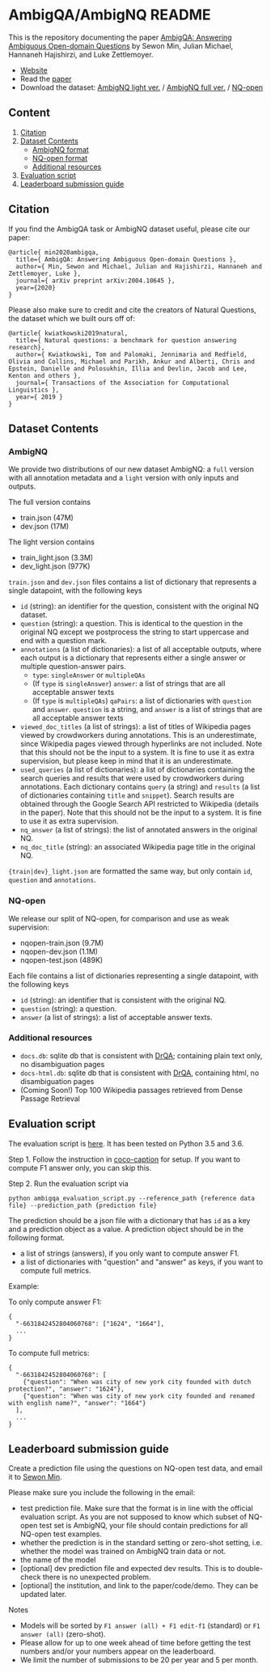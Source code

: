 # AmbigQA/AmbigNQ README

This is the repository documenting the paper
[AmbigQA: Answering Ambiguous Open-domain Questions](#TODO)
by Sewon Min, Julian Michael, Hannaneh Hajishirzi, and Luke Zettlemoyer.

* [Website](https://nlp.cs.washington.edu/ambigqa)
* Read the [paper](https://arxiv.org/abs/2004.10645)
* Download the dataset: [AmbigNQ light ver.](https://nlp.cs.washington.edu/ambigqa/data/ambignq_light.zip) / [AmbigNQ full ver.](https://nlp.cs.washington.edu/ambigqa/data/ambignq.zip) / [NQ-open](https://nlp.cs.washington.edu/ambigqa/data/nqopen.zip)

## Content
1. [Citation](#citation)
2. [Dataset Contents](#dataset-contents)
    * [AmbigNQ format](#ambignq)
    * [NQ-open format](#nq-open)
    * [Additional resources](#additional-resources)
3. [Evaluation script](#evaluation-script)
4. [Leaderboard submission guide](#leaderboard-submission-guide)

## Citation

If you find the AmbigQA task or AmbigNQ dataset useful, please cite our paper:
```
@article{ min2020ambigqa,
  title={ AmbigQA: Answering Ambiguous Open-domain Questions },
  author={ Min, Sewon and Michael, Julian and Hajishirzi, Hannaneh and Zettlemoyer, Luke },
  journal={ arXiv preprint arXiv:2004.10645 },
  year={2020}
}
```

Please also make sure to credit and cite the creators of Natural Questions,
the dataset which we built ours off of:
```
@article{ kwiatkowski2019natural,
  title={ Natural questions: a benchmark for question answering research},
  author={ Kwiatkowski, Tom and Palomaki, Jennimaria and Redfield, Olivia and Collins, Michael and Parikh, Ankur and Alberti, Chris and Epstein, Danielle and Polosukhin, Illia and Devlin, Jacob and Lee, Kenton and others },
  journal={ Transactions of the Association for Computational Linguistics },
  year={ 2019 }
}
```


## Dataset Contents

### AmbigNQ

We provide two distributions of our new dataset AmbigNQ: a `full` version with all annotation metadata
and a `light` version with only inputs and outputs.

The full version contains
- train.json (47M)
- dev.json (17M)

The light version contains
- train_light.json (3.3M)
- dev_light.json (977K)

`train.json` and `dev.json` files contains a list of dictionary that represents a single datapoint, with the following keys

- `id` (string): an identifier for the question, consistent with the original NQ dataset.
- `question` (string): a question. This is identical to the question in the original NQ except we postprocess the string to start uppercase and end with a question mark.
- `annotations` (a list of dictionaries): a list of all acceptable outputs, where each output is a dictionary that represents either a single answer or multiple question-answer pairs.
    - `type`: `singleAnswer` or `multipleQAs`
    - (If `type` is `singleAnswer`) `answer`: a list of strings that are all acceptable answer texts
    - (If `type` is `multipleQAs`) `qaPairs`: a list of dictionaries with `question` and `answer`. `question` is a string, and `answer` is a list of strings that are all acceptable answer texts
- `viewed_doc_titles` (a list of strings): a list of titles of Wikipedia pages viewed by crowdworkers during annotations. This is an underestimate, since Wikipedia pages viewed through hyperlinks are not included. Note that this should not be the input to a system. It is fine to use it as extra supervision, but please keep in mind that it is an underestimate.
- `used_queries` (a list of dictionaries): a list of dictionaries containing the search queries and results that were used by crowdworkers during annotations. Each dictionary contains `query` (a string) and `results` (a list of dictionaries containing `title` and `snippet`). Search results are obtained through the Google Search API restricted to Wikipedia (details in the paper). Note that this should not be the input to a system. It is fine to use it as extra supervision.
- `nq_answer` (a list of strings): the list of annotated answers in the original NQ.
- `nq_doc_title` (string): an associated Wikipedia page title in the original NQ.

`{train|dev}_light.json` are formatted the same way, but only contain `id`, `question` and `annotations`.

### NQ-open

We release our split of NQ-open, for comparison and use as weak supervision:

- nqopen-train.json (9.7M)
- nqopen-dev.json (1.1M)
- nqopen-test.json (489K)

Each file contains a list of dictionaries representing a single datapoint, with the following keys

- `id` (string): an identifier that is consistent with the original NQ.
- `question` (string): a question.
- `answer` (a list of strings): a list of acceptable answer texts.

### Additional resources

- `docs.db`: sqlite db that is consistent with [DrQA](https://github.com/facebookresearch/DrQA); containing plain text only, no disambiguation pages
- `docs-html.db`: sqlite db that is consistent with [DrQA](https://github.com/facebookresearch/DrQA), containing html, no disambiguation pages
- (Coming Soon!) Top 100 Wikipedia passages retrieved from Dense Passage Retrieval


## Evaluation script

The evaluation script is [here](https://github.com/shmsw25/AmbigQ/blob/master/ambigqa_evaluate_script.py).
It has been tested on Python 3.5 and 3.6.

Step 1. Follow the instruction in [coco-caption](https://github.com/tylin/coco-caption) for setup. If you want to compute F1 answer only, you can skip this.

Step 2. Run the evaluation script via
```
python ambigqa_evaluation_script.py --reference_path {reference data file} --prediction_path {prediction file}
```

The prediction should be a json file with a dictionary that has `id` as a key and a prediction object as a value. A prediction object should be in the following format.

- a list of strings (answers), if you only want to compute answer F1.
- a list of dictionaries with "question" and "answer" as keys, if you want to compute full metrics.

Example:

To only compute answer F1:
```
{
  "-6631842452804060768": ["1624", "1664"],
  ...
}
```

To compute full metrics:
```
{
  "-6631842452804060768": [
    {"question": "When was city of new york city founded with dutch protection?", "answer": "1624"},
    {"question": "When was city of new york city founded and renamed with english name?", "answer": "1664"}
  ],
  ...
}
```

## Leaderboard submission guide

Create a prediction file using the questions on NQ-open test data, and email it to [Sewon Min](mailto:sewon@cs.washington.edu).

Please make sure you include the following in the email:

- test prediction file. Make sure that the format is in line with the official evaluation script. As you are not supposed to know which subset of NQ-open test set is AmbigNQ, your file should contain predictions for all NQ-open test examples.
- whether the prediction is in the standard setting or zero-shot setting, i.e. whether the model was trained on AmbigNQ train data or not.
- the name of the model
- [optional] dev prediction file and expected dev results. This is to double-check there is no unexpected problem.
- [optional] the institution, and link to the paper/code/demo. They can be updated later.


Notes
- Models will be sorted by `F1 answer (all) + F1 edit-f1` (standard) or `F1 answer (all)` (zero-shot).
- Please allow for up to one week ahead of time before getting the test numbers and/or your numbers appear on the leaderboard.
- We limit the number of submissions to be 20 per year and 5 per month.








